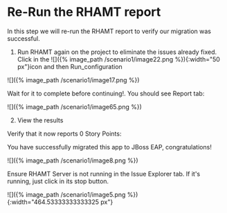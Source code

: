 # Re-Run the RHAMT report

In this step we will re-run the RHAMT report to verify our migration was successful.

1. Run RHAMT again on the project to eliminate the issues already fixed. Click in the ![]({% image_path /scenario1/image22.png %}){:width="50 px"}icon and then Run\_configuration

![]({% image_path /scenario1/image17.png %})

  
Wait for it to complete before continuing!. You should see Report tab:

![]({% image_path /scenario1/image65.png %})

2. View the results

Verify that it now reports 0 Story Points:

You have successfully migrated this app to JBoss EAP, congratulations!

![]({% image_path /scenario1/image8.png %})

Ensure RHAMT Server is not running in the Issue Explorer tab. If it's running, just click in its stop button.

![]({% image_path /scenario1/image5.png %}){:width="464.53333333333325 px"}



